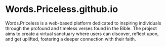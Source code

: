 # Words.Priceless.github.io
Words.Priceless is a web-based platform dedicated to inspiring individuals through the profound and timeless verses found in the Bible. The project aims to create a virtual sanctuary where users can discover, reflect upon, and get uplifted, fostering a deeper connection with their faith.
